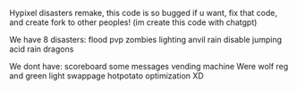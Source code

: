 Hypixel disasters remake, this code is so bugged if u want, fix that code, and create fork to other peoples! (im create this code with chatgpt)

We have 8 disasters:
flood
pvp
zombies
lighting
anvil rain
disable jumping
acid rain
dragons

We dont have:
scoreboard
some messages
vending machine
Were wolf
reg and green light
swappage
hotpotato
optimization XD
